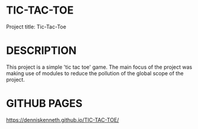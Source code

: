 # TIC-TAC-TOE
Project title: Tic-Tac-Toe

# DESCRIPTION
This project is a simple 'tic tac toe' game. The main focus of the project was making use of modules to reduce the pollution of the global scope of the project.

# GITHUB PAGES
https://denniskenneth.github.io/TIC-TAC-TOE/